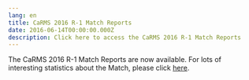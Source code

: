 ```yaml
---
lang: en
title: CaRMS 2016 R-1 Match Reports
date: 2016-06-14T00:00:00.000Z
description: Click here to access the CaRMS 2016 R-1 Match Reports
---
```



The CaRMS 2016 R-1 Match Reports are now available. For lots of interesting statistics about the Match, please click [here](http://www.carms.ca/en/data-and-reports/r-1/reports-2016/).